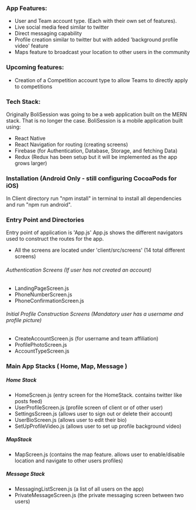 ### App Features: 
- User and Team account type. (Each with their own set of features).
- Live social media feed similar to twitter 
- Direct messaging capability 
- Profile creation similar to twitter but with added 'background profile video' feature
- Maps feature to broadcast your location to other users in the community

### Upcoming features:
- Creation of a Competition account type to allow Teams to directly apply to competitions


### Tech Stack:
Originally BoliSession was going to be a web application built on the MERN stack. That is no longer the case.
BoliSession is a mobile application built using: 
- React Native 
- React Navigation for routing (creating screens)
- Firebase (for Authentication, Database, Storage, and fetching Data)
- Redux (Redux has been setup but it will be implemented as the app grows larger)

### Installation (Android Only - still configuring CocoaPods for iOS)
In Client directory run "npm install" in terminal to install all dependencies and run "npm run android".

### Entry Point and Directories
Entry point of application is 'App.js'
App.js shows the different navigators used to construct the routes for the app.

- All the screens are located under 'client/src/screens' (14 total different screens)

###### Authentication Screens (If user has not created an account)
- LandingPageScreen.js
- PhoneNumberScreen.js
- PhoneConfirmationScreen.js

###### Initial Profile Construction Screens (Mandatory user has a username and profile picture)
- CreateAccountScreen.js (for username and team affiliation)
- ProfilePhotoScreen.js
- AccountTypeScreen.js

### Main App Stacks ( Home, Map, Message )
##### Home Stack
- HomeScreen.js          (entry screen for the HomeStack. contains twitter like posts feed)
- UserProfileScreen.js   (profile screen of client or of other user)
- SettingsScreen.js      (allows user to sign out or delete their account)
- UserBioScreen.js       (allows user to edit their bio)
- SetUpProfileVideo.js   (allows user to set up profile background video)

##### MapStack
- MapScreen.js (contains the map feature. allows user to enable/disable location and navigate to other users profiles)

##### Message Stack
- MessagingListScreen.js  (a list of all users on the app)
- PrivateMessageScreen.js (the private messaging screen between two users)
